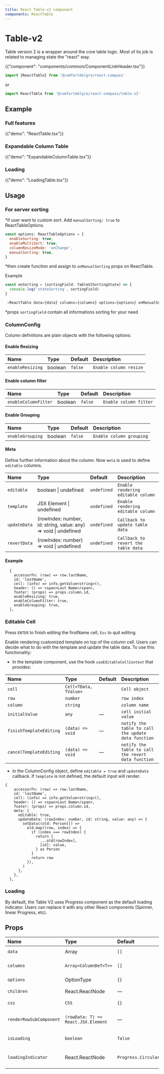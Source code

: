 ```yaml
---
title: React Table-v2 component
components: ReactTable
---
```


# Table-v2

<p class="description">Table version 2 is a wrapper around the core table logic. Most of its job is related to managing state the "react" way.</p>

{{"component": "components/common/ComponentLinkHeader.tsx"}}

```jsx
import {ReactTable} from '@comfortdelgro/react-compass'
```

or

```jsx
import ReactTable from '@comfortdelgro/react-compass/table-v2'
```

## Example

### Full features

{{"demo": "ReactTable.tsx"}}

### Expandable Column Table

{{"demo": "ExpandableColumnTable.tsx"}}
### Loading

{{"demo": "LoadingTable.tsx"}}

## Usage

### For server sorting

\*if user want to custom sort. Add `manualSorting: true` to ReactTableOptions.

```js
const options: ReactTableOptions = {
  enableSorting: true,
  enableMultiSort: true,
  columnResizeMode: 'onChange',
  manualSorting: true,
}
```

\*then create function and assign to `onManualSorting` props on ReactTable.

Example

```js
const onSorting = (sortingField: TableV2SortingState) => {
  console.log('stateSorting', sortingField)
}
```

```js
 <ReactTable data={data} columns={columns} options={options} onManualSorting={onSorting}>
```

\*props `sortingField` contain all informations sorting for your need

### ColumnConfig

Column definitions are plain objects with the following options:

#### Enable Resizing

| Name             | Type    | Default | Description            |
| :--------------- | :------ | :------ | :--------------------- |
| `enableResizing` | boolean | `false` | `Enable column resize` |

#### Enable column filter

| Name                 | Type    | Default | Description            |
| :------------------- | :------ | :------ | :--------------------- |
| `enableColumnFilter` | boolean | `false` | `Enable column filter` |

#### Enable Grouping

| Name             | Type    | Default | Description              |
| :--------------- | :------ | :------ | :----------------------- |
| `enableGrouping` | boolean | `false` | `Enable column grouping` |

#### Meta

Define further information about the column. Now `meta` is used to define `editable` columns.

| Name         | Type                                                            | Default     | Description                         |
| :----------- | :-------------------------------------------------------------- | :---------- | :---------------------------------- |
| `editable`   | boolean \| undefined                                            | `undefined` | `Enable rendering editable column`  |
| `template`   | JSX Element \| undefined                                        | `undefined` | `Enable rendering editable column`  |
| `updateData` | (rowIndex: number, id: string, value: any) => void \| undefined | `undefined` | `Callback to update table data`     |
| `revertData` | (rowIndex: number) => void \| undefined                         | `undefined` | `Callback to revert the table data` |

#### Example

```tsx
  {
    accessorFn: (row) => row.lastName,
    id: 'lastName',
    cell: (info) => info.getValue<string>(),
    header: () => <span>Last Name</span>,
    footer: (props) => props.column.id,
    enableResizing: true,
    enableColumnFilter: true,
    enableGrouping: true,
  },
```

### Editable Cell

Press `ENTER` to finish editing the firstName cell, `Esc` to quit editing.

Enable rendering customized template on top of the column cell.
Users can decide what to do with the template and update the table data.
To use this functionality:

- In the template component, use the hook `useEditableCellContext` that provides:

| Name                     | Type                  | Default | Description                                         |
| :----------------------- | :-------------------- | :------ | :-------------------------------------------------- |
| `cell`                   | `Cell<TData, TValue>` |         | `Cell object `                                      |
| `row`                    | `number`              |         | `row index`                                         |
| `column`                 | `string`              |         | `column name`                                       |
| `initialValue`           | `any`                 | —       | `cell initial value`                                |
| `finishTemplateEditing`  | `(data) => void`      | —       | `notify the table to call the update data function` |
| `cancelTemplateEditing ` | `(data) => void`      | —       | `notify the table to call the revert data function` |

- In the ColumnConfig object, define `editable = true` and `updateData` callback. If `template` is not defined, the default input will render.

```tsx
{
    accessorFn: (row) => row.lastName,
    id: 'lastName',
    cell: (info) => info.getValue<string>(),
    header: () => <span>Last Name</span>,
    footer: (props) => props.column.id,
    meta: {
      editable: true,
      updateData: (rowIndex: number, id: string, value: any) => {
        setData((old: Person[]) =>
          old.map((row, index) => {
            if (index === rowIndex) {
              return {
                ...old[rowIndex],
                [id]: value,
              } as Person
            }
            return row
          }),
        )
      },
    },
  },
```

### Loading

By default, the Table V2 uses Progress component as the default loading indicator. Users can replace it with any other React components (Spinner, linear Progress, etc).
## Props

| Name                     | Type                                | Default              | Description                       |
| :----------------------- | :---------------------------------- | :------------------- | :-------------------------------- |
| `data`                   | Array                               | `[]`                 | `Data for show.`                  |
| `columns`                | `Array<ColumnDef<T>>`               | `[]`                 | `column with custom config.`      |
| `options`                | OptionType                          | `{}`                 | `Table option.`                   |
| `children`               | React.ReactNode                     | —                    | `Child elements.`                 |
| `css`                    | `CSS`                               | `{}`                 | `Additional style.`               |
| `renderRowSubComponent ` | `(rowData: T) => React.JSX.Element` | —                    | `Callback after expanding row.`   |
| `isLoading `             | `boolean`                           | `false`              | `Loading status of the table.`    |
| `loadingIndicator `      | React.ReactNode                     | `Progress.Circular` | `Loading indicator of the table.` |
